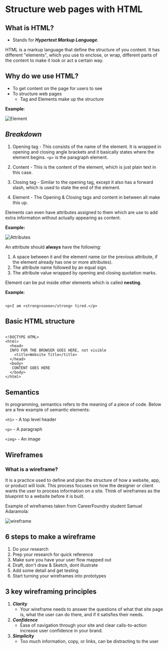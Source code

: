 
# **Structure web pages with HTML**

## What is HTML?

- Stands for ***Hypertext Markup Language***.

HTML is a markup language that define the structure of you content. It has different "elements", which you use to enclose, or wrap, different parts of the content to make it look or act a certain way.

## Why do we use HTML?

- To get content on the page for users to see
- To structure web pages
  - Tag and Elements make up the structure

**Example**:

![Element](https://developer.mozilla.org/en-US/docs/Learn/Getting_started_with_the_web/HTML_basics/grumpy-cat-small.png)

## *Breakdown*

1. Opening tag - This consists of the name of the element. It is wrapped in opening and closing angle brackets and it basically states where the element begins. `<p>` is the paragraph element.

2. Content - This is the content of the element, which is just plain text in this case.

3. Closing tag - Similar to the opening tag, except it also has a forward slash, which is used to state the end of the element.

4. Element - The Opening & Closing tags and content in between all make this up.

Elements can even have attributes assigned to them which are use to add extra information without actually appearing as content.

**Example:**

![Attributes](https://developer.mozilla.org/en-US/docs/Learn/Getting_started_with_the_web/HTML_basics/grumpy-cat-attribute-small.png)

An attribute should **always** have the following:

  1. A space between it and the element name (or the previous attribute, if the element already has one or more attributes).
  2. The attribute name followed by an equal sign.
  3. The attribute value wrapped by opening and closing quotation marks.

Element can be put inside other elements which is called **nesting**.

**Example**:

```

<p>I am <strong>soooo</strong> tired.</p>
```

## Basic HTML structure

```

<!DOCTYPE HTML>
<html>
  <head>
  INFO FOR THE BROWSER GOES HERE, not visible
    <title>Website Title</title>
  </head>
  <body>
   CONTENT GOES HERE
  </body>
</html>
```

## **Semantics**

In programming, semantics refers to the meaning of a piece of code. Below are a few example of semantic elements:

`<h1>` - A top level header

`<p>` - A paragraph

`<img>` - An image

## **Wireframes**

### What is a wireframe?

It is a practice used to define and plan the structure of how a website, app, or product will look. This process focuses on how the designer or client wants the user to process information on a site. Think of wireframes as the blueprint to a website before it is built.

Example of wireframes taken from CareerFoundry student Samuel Adaramola:

![wireframe](https://dpbnri2zg3lc2.cloudfront.net/en/wp-content/uploads/old-blog-uploads/versions/samuel-student-wireframe---x----972-715x---.png)

## 6 steps to make a wireframe

1. Do your research
2. Prep your research for quick reference
3. Make sure you have your user flow mapped out
4. Draft, don't draw & Sketch, dont illustrate
5. Add some detail and get testing
6. Start turning your wireframes into prototypes

## 3 key wireframing principles

1. ***Clarity***
    - Your wireframe needs to answer the questions of what that site page is, what the user can do there, and if it satisfies their needs.
2. ***Confidence***
    - Ease of navigation through your site and clear calls-to-action increase user confidence in your brand.
3. ***Simplicity***
    - Too much information, copy, or links, can be distracting to the user
